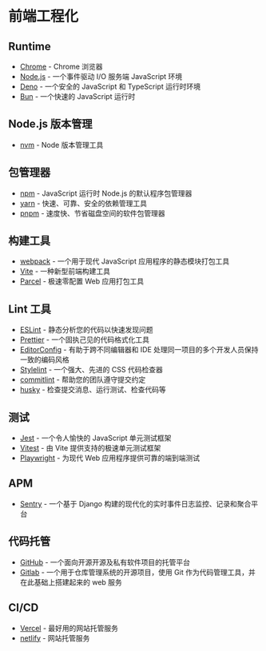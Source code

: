 # 前端工程化

## Runtime

- [Chrome](https://www.google.com/chrome/?brand=YTUH&gclid=CjwKCAiAhJWsBhAaEiwAmrNyq3QyhsFI_EqH84QR2DCO_OOMgbPoTt7guO2LaVB9WESzcPV4nvlOzxoCYM4QAvD_BwE&gclsrc=aw.ds) - Chrome 浏览器
- [Node.js](https://nodejs.org/en) - 一个事件驱动 I/O 服务端 JavaScript 环境
- [Deno](https://www.denojs.cn/) - 一个安全的 JavaScript 和 TypeScript 运行时环境
- [Bun](https://bun.sh/) - 一个快速的 JavaScript 运行时

## Node.js 版本管理

- [nvm](https://github.com/nvm-sh/nvm) - Node 版本管理工具

## 包管理器

- [npm](https://www.npmjs.com/) - JavaScript 运行时 Node.js 的默认程序包管理器
- [yarn](https://yarn.bootcss.com/index.html) - 快速、可靠、安全的依赖管理工具
- [pnpm](https://www.pnpm.cn/) - 速度快、节省磁盘空间的软件包管理器

## 构建工具

- [webpack](https://webpack.js.org/) - 一个用于现代 JavaScript 应用程序的静态模块打包工具
- [Vite](https://cn.vitejs.dev/guide/) - 一种新型前端构建工具
- [Parcel](https://zh.parceljs.org/) - 极速零配置 Web 应用打包工具

## Lint 工具

- [ESLint](https://eslint.org/) - 静态分析您的代码以快速发现问题
- [Prettier](https://prettier.io/docs/en/) - 一个固执己见的代码格式化工具
- [EditorConfig](https://editorconfig.org/) - 有助于跨不同编辑器和 IDE 处理同一项目的多个开发人员保持一致的编码风格
- [Stylelint](https://stylelint.bootcss.com/index.html) - 一个强大、先进的 CSS 代码检查器
- [commitlint](https://commitlint.js.org/#/) - 帮助您的团队遵守提交约定
- [husky](https://typicode.github.io/husky/) - 检查提交消息、运行测试、检查代码等

## 测试

- [Jest](https://jestjs.io/) - 一个令人愉快的 JavaScript 单元测试框架
- [Vitest](https://cn.vitest.dev/) - 由 Vite 提供支持的极速单元测试框架
- [Playwright](https://playwright.dev/) - 为现代 Web 应用程序提供可靠的端到端测试

## APM

- [Sentry](https://sentry.io/welcome/) - 一个基于 Django 构建的现代化的实时事件日志监控、记录和聚合平台

## 代码托管

- [GitHub](https://github.com/) - 一个面向开源开源及私有软件项目的托管平台
- [Gitlab](https://about.gitlab.com/) - 一个用于仓库管理系统的开源项目，使用 Git 作为代码管理工具，并在此基础上搭建起来的 web 服务

## CI/CD

- [Vercel](https://vercel.com/) - 最好用的网站托管服务
- [netlify](https://www.netlify.com/) - 网站托管服务
